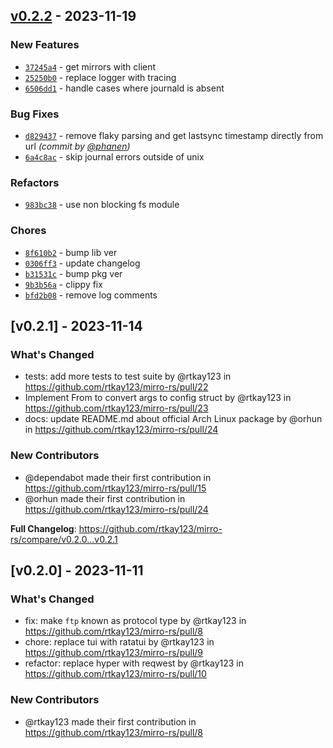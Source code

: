 ## [v0.2.2] - 2023-11-19
### New Features
- [`37245a4`](https://github.com/rtkay123/mirro-rs/commit/37245a4139436c694967ca9aa3a1941f025958af) - get mirrors with client
- [`25250b0`](https://github.com/rtkay123/mirro-rs/commit/25250b0bac3746e984cea3c1047e6a24e5c84506) - replace logger with tracing
- [`6506dd1`](https://github.com/rtkay123/mirro-rs/commit/6506dd1ea2f45c66d0029e000d619ea72a522468) - handle cases where journald is absent

### Bug Fixes
- [`d829437`](https://github.com/rtkay123/mirro-rs/commit/d829437e966990a10dd86869fd1753f63f232b61) - remove flaky parsing and get lastsync timestamp directly from url *(commit by [@phanen](https://github.com/phanen))*
- [`6a4c8ac`](https://github.com/rtkay123/mirro-rs/commit/6a4c8acd1e2f9a559a28c0325beb66747975cfc8) - skip journal errors outside of unix

### Refactors
- [`983bc38`](https://github.com/rtkay123/mirro-rs/commit/983bc38208406eeaf672f1887d1f55143ac684b2) - use non blocking fs module

### Chores
- [`8f610b2`](https://github.com/rtkay123/mirro-rs/commit/8f610b2247bbe76191c8199071767de6e2fdb357) - bump lib ver
- [`0306ff3`](https://github.com/rtkay123/mirro-rs/commit/0306ff300b4564d0626103a8aa3454da31021d98) - update changelog
- [`b31531c`](https://github.com/rtkay123/mirro-rs/commit/b31531c2510146ba2f7a92f09ac4edf3c40813e6) - bump pkg ver
- [`9b3b56a`](https://github.com/rtkay123/mirro-rs/commit/9b3b56a9d1ff83da121bec55d4930fcf95a22c15) - clippy fix
- [`bfd2b08`](https://github.com/rtkay123/mirro-rs/commit/bfd2b0825cc0500ccdd67c01bbbb1f5cb629be35) - remove log comments


## [v0.2.1] - 2023-11-14

### What's Changed
* tests: add more tests to test suite by @rtkay123 in https://github.com/rtkay123/mirro-rs/pull/22
* Implement From to convert args to config struct by @rtkay123 in https://github.com/rtkay123/mirro-rs/pull/23
* docs: update README.md about official Arch Linux package by @orhun in https://github.com/rtkay123/mirro-rs/pull/24

### New Contributors
* @dependabot made their first contribution in https://github.com/rtkay123/mirro-rs/pull/15
* @orhun made their first contribution in https://github.com/rtkay123/mirro-rs/pull/24

**Full Changelog**: https://github.com/rtkay123/mirro-rs/compare/v0.2.0...v0.2.1

## [v0.2.0] - 2023-11-11

### What's Changed
* fix: make `ftp` known as protocol type by @rtkay123 in https://github.com/rtkay123/mirro-rs/pull/8
* chore: replace tui with ratatui by @rtkay123 in https://github.com/rtkay123/mirro-rs/pull/9
* refactor: replace hyper with reqwest by @rtkay123 in https://github.com/rtkay123/mirro-rs/pull/10

### New Contributors
* @rtkay123 made their first contribution in https://github.com/rtkay123/mirro-rs/pull/8

[v0.2.2]: https://github.com/rtkay123/mirro-rs/compare/v0.2.1...v0.2.2
